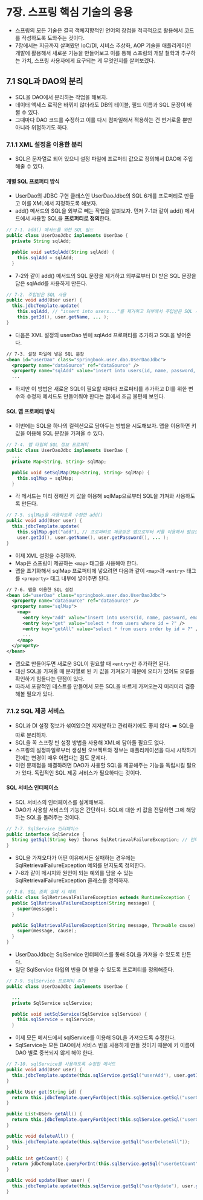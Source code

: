 # 7장. 스프링 핵심 기술의 응용
- 스프링의 모든 기술은 결국 객체지향적인 언어의 장점을 적극적으로 활용해서 코드를 작성하도록 도와주는 것이다.
- 7장에서는 지금까지 살펴봤던 IoC/DI, 서비스 추상화, AOP 기술을 애플리케이션 개발에 활용해서 새로운 기능을 만들어보고 이를 통해 스프링의 개발 철학과 추구하는 가치, 스프링 사용자에게 요구되는 게 무엇인지를 살펴보겠다.


## 7.1 SQL과 DAO의 분리

- SQL을 DAO에서 분리하는 작업을 해보자.
- 데이터 액세스 로직은 바뀌지 않더라도 DB의 테이블, 필드 이름과 SQL 문장이 바뀔 수 있다.
- 그때마다 DAO 코드를 수정하고 이를 다시 컴파일해서 적용하는 건 번거로울 뿐만 아니라 위험하기도 하다.

### 7.1.1 XML 설정을 이용한 분리
- SQL은 문자열로 되어 있으니 설정 파일에 프로퍼티 값으로 정의해서 DAO에 주입해줄 수 있다.

#### 개별 SQL 프로퍼티 방식
- UserDao의 JDBC 구현 클래스인 UserDaoJdbc의 SQL 6개를 프로퍼티로 만들고 이를 XML에서 지정하도록 해보자.
- add() 메서드의 SQL을 외부로 빼는 작업을 살펴보자. 먼저 7-1과 같이 add() 메서드에서 사용할 SQL을 **프로퍼티로 정의**한다.

```java
// 7-1. add() 메서드를 위한 SQL 필드
public class UserDaoJdbc implements UserDao {
  private String sqlAdd;

  public void setSqlAdd(String sqlAdd) {
    this.sqlAdd = sqlAdd;
  }
```

- 7-2와 같이 add() 메서드의 SQL 문장을 제거하고 외부로부터 DI 받은 SQL 문장을 담은 sqlAdd를 사용하게 만든다.
```java
// 7-2. 주입받은 SQL 사용
public void add(User user) {
  this.jdbcTemplate.update(
    this.sqlAdd, // "insert into users..."를 제거하고 외부에서 주입받은 SQL 사용
    this.getId(), user.getName, ... );
}
```
- 다음은 XML 설정의 userDao 빈에 sqlAdd 프로퍼티를 추가하고 SQL을 넣어준다.
```xml
// 7-3. 설정 파일에 넣은 SQL 문장
<bean id="userDao" class="springbook.user.dao.UserDaoJdbc">
  <property name="dataSource" ref="dataSource" />
  <property name="sqlAdd" value="insert into users(id, name, password, email, level, login, recommend) values(?,?,?,?,?,?,?)" />
  ...
```
- 하지만 이 방법은 새로운 SQL이 필요할 때마다 프로퍼티를 추가하고 DI를 위한 변수와 수정자 메서드도 만들어줘야 한다는 점에서 조금 불편해 보인다.

#### SQL 맵 프로퍼티 방식
- 이번에는 SQL을 하나의 컬렉션으로 담아두는 방법을 시도해보자. 맵을 이용하면 키 값을 이용해 SQL 문장을 가져올 수 있다.
```java
// 7-4. 맵 타입의 SQL 정보 프로퍼티
public class UserDaoJdbc implements UserDao {
  ...
  private Map<String, String> sqlMap;

  public void setSqlMap(Map<String, String> sqlMap) {
    this.sqlMap = sqlMap;
  }
```
- 각 메서드는 미리 정해진 키 값을 이용해 sqlMap으로부터 SQL을 가져와 사용하도록 만든다.
```java
// 7-5. sqlMap을 사용하도록 수정한 add()
public void add(User user) {
  this.jdbcTemplate.update(
    this.sqlMap.get("add"), // 프로퍼티로 제공받은 맵으로부터 키를 이용해서 필요한 SQL을 가져온다.
    user.getId(), user.getName(), user.getPassword(), ... );
}
```
- 이제 XML 설정을 수정하자.
- Map은 스프링이 제공하는 `<map>` 태그를 사용해야 한다.
- 맵을 초기화해서 sqlMap 프로퍼티에 넣으려면 다음과 같이 `<map>`과 `<entry>` 태그를 `<property>` 태그 내부에 넣어주면 된다.
```xml
// 7-6. 맵을 이용한 SQL 설정
<bean id="userDao" class="springbook.user.dao.UserDaoJdbc">
  <property name="dataSource" ref="dataSource" />
  <property name="sqlMap">
    <map>
      <entry key="add" value="insert into users(id, name, password, email, level, login, recommend) values(?,?,?,?,?,?,?)" />
      <entry key="get" value="select * from users where id = ?" />
      <entry key="getAll" value="select * from users order by id = ?" />
      ...
    </map>
  </proprty>
</bean>
```
- 맵으로 만들어두면 새로운 SQL이 필요할 때 `<entry>`만 추가하면 된다.
- 대신 SQL을 가져올 때 문자열로 된 키 값을 가져오기 때문에 오타가 있어도 오류를 확인하기 힘들다는 단점이 있다.
- 따라서 포괄적인 테스트를 만들어서 모든 SQL을 바르게 가져오는지 미리미리 검증해볼 필요가 있다.

### 7.1.2 SQL 제공 서비스
- SQL과 DI 설정 정보가 섞여있으면 지저분하고 관리하기에도 좋지 않다. ➡️ SQL을 따로 분리하자.
- SQL을 꼭 스프링 빈 설정 방법을 사용해 XML에 담아둘 필요도 없다.
- 스프릥의 설정파일로부터 생성된 오브젝트와 정보는 애플리케이션을 다시 시작하기 전에는 변경이 매우 어렵다는 점도 문제다.
- 이런 문제점을 해결하려면 DAO가 사용할 SQL을 제공해주는 기능을 독립시킬 필요가 있다. 독립적인 SQL 제공 서비스가 필요하다는 것이다.

#### SQL 서비스 인터페이스
- SQL 서비스의 인터페이스를 설계해보자.
- DAO가 사용할 서비스의 기능은 간단하다. SQL에 대한 키 값을 전달하면 그에 해당하는 SQL을 돌려주는 것이다.
```java
// 7-7. SqlService 인터페이스
public interface SqlService {
  String getSql(String key) thorws SqlRetrievalFailureException; // 런타임 예외이므로 특별히 복구해야 할 필요가 없다면 무시해도 된다.
}
```
- SQL을 가져오다가 어떤 이유에서든 실패하는 경우에는 SqlRetrievalFailureException 예외를 던지도록 정의한다.
- 7-8과 같이 메시지와 원인이 되는 예외를 담을 수 있는 SqlRetrievalFailureException 클래스를 정의하자.
```java
// 7-8. SQL 조회 실패 시 예외
public class SqlRetrievalFailureException extends RuntimeException {
  public SqlRetrievalFailureException(String message) {
    super(message);
  }

  public SqlRetrievalFailureException(String message, Throwable cause) {
    super(message, cause);
  }
}
```

- UserDaoJdbc는 SqlService 인터페이스를 통해 SQL을 가져올 수 있도록 만든다.
- 일단 SqlService 타입의 빈을 DI 받을 수 있도록 프로퍼티를 정의해준다.

```java
// 7-9. SqlService 프로퍼티 추가
public class UserDaoJdbc implements UserDao {

  ...
  private SqlService sqlService;

  public void setSqlService(SqlService sqlService) {
    this.sqlService = sqlService;
  }
```
- 이제 모든 메서드에서 sqlService를 이용해 SQL을 가져오도록 수정한다.
- SqlService는 모든 DAO에서 서비스 빈을 사용하게 만들 것이기 때문에 키 이름이 DAO 별로 중복되지 않게 해야 한다.

```java
// 7-10. sqlService를 사용하도록 수정한 메서드
public void add(User user) {
  this.jdbcTemplate.update(this.sqlService.getSql("userAdd"), user.getId(), user.getName(), user.getPassword(), user.getEmail(), user.getLevel().intValue(), user.getLogin(), user.getRecommend());
}

public User get(String id) {
  return this.jdbcTemplate.queryForObject(this.sqlService.getSql("userGet"), new Object[] {id}, this.userMapper);
}

public List<User> getAll() {
  return this.jdbcTemplate.queryForObject(this.sqlService.getSql("userGetAll"), this.userMapper);
}

public void deleteAll() {
  this.jdbcTemplate.update(this.sqlService.getSql("userDeleteAll"));
}

public int getCount() {
  return jdbcTemplate.queryForInt(this.sqlService.getSql("userGetCount"));
}

public void update(User user) {
  this.jdbcTemplate.update(this.sqlService.getSql("userUpdate"), user.getName(), ...(생략));
}
```

